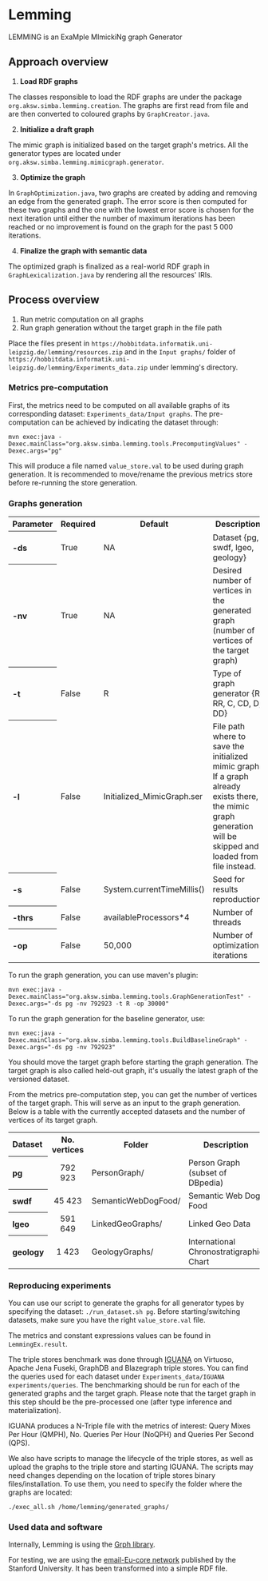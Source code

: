 # Lemming
LEMMING is an ExaMple MImickiNg graph Generator

## Approach overview

1. **Load RDF graphs**  

The classes responsible to load the RDF graphs are under the package `org.aksw.simba.lemming.creation`. The graphs are first read from file and are then converted to coloured graphs by `GraphCreator.java`.

2. **Initialize a draft graph** 

The mimic graph is initialized based on the target graph's metrics. All the generator types are located under `org.aksw.simba.lemming.mimicgraph.generator`.

3. **Optimize the graph** 

In `GraphOptimization.java`, two graphs are created by adding and removing an edge from the generated graph. The error score is then computed for these two graphs and the one with the lowest error score is chosen for the next iteration until either the number of maximum iterations has been reached or no improvement is found on the graph for the past 5 000 iterations.

4. **Finalize the graph with semantic data** 

The optimized graph is finalized as a real-world RDF graph in `GraphLexicalization.java` by rendering all the resources' IRIs.

## Process overview
1. Run metric computation on all graphs
2. Run graph generation without the target graph in the file path

Place the files present in ``https://hobbitdata.informatik.uni-leipzig.de/lemming/resources.zip`` and in the ``Input graphs/`` folder of ``https://hobbitdata.informatik.uni-leipzig.de/lemming/Experiments_data.zip`` under lemming's directory.

### Metrics pre-computation
First, the metrics need to be computed on all available graphs of its corresponding dataset: ``Experiments_data/Input graphs``. The pre-computation can be achieved by indicating the dataset through:

```
mvn exec:java -Dexec.mainClass="org.aksw.simba.lemming.tools.PrecomputingValues" -Dexec.args="pg" 
```

This will produce a file named ``value_store.val`` to be used during graph generation. It is recommended to move/rename the previous metrics store before re-running the store generation.

### Graphs generation

<table>
  <tr><th align="left">Parameter</th><th>Required</th><th>Default</th><th>Description</th></tr>
  <tr><th align="left">-ds</th><td>True</td><td>NA</td><td>Dataset {pg, swdf, lgeo, geology}</td></tr>
  <tr><th align="left">-nv</th><td>True</td><td>NA</td><td>Desired number of vertices in the generated graph (number of vertices of the target graph)</td></tr>
  <tr><th align="left">-t</th><td>False</td><td>R</td><td>Type of graph generator {R, RR, C, CD, D, DD}</td></tr>
  <tr><th align="left">-l</th><td>False</td><td>Initialized_MimicGraph.ser</td><td> File path where to save the initialized mimic graph. If a graph already exists there, the mimic graph generation will be skipped and loaded from file instead.</td></tr>
  <tr><th align="left">-s</th><td>False</td><td>System.currentTimeMillis()</td><td>Seed for results reproduction.</td></tr>
  <tr><th align="left">-thrs</th><td>False</td><td>availableProcessors*4</td><td>Number of threads</td></tr>
  <tr><th align="left">-op</th><td>False</td><td>50,000</td><td>Number of optimization iterations</td></tr>
</table>

To run the graph generation, you can use maven's plugin:

```
mvn exec:java -Dexec.mainClass="org.aksw.simba.lemming.tools.GraphGenerationTest" -Dexec.args="-ds pg -nv 792923 -t R -op 30000" 
```

To run the graph generation for the baseline generator, use:

```
mvn exec:java -Dexec.mainClass="org.aksw.simba.lemming.tools.BuildBaselineGraph" -Dexec.args="-ds pg -nv 792923" 
```

You should move the target graph before starting the graph generation. The target graph is also called held-out graph, it's usually the latest graph of the versioned dataset.

From the metrics pre-computation step, you can get the number of vertices of the target graph. This will serve as an input to the graph generation. 
Below is a table with the currently accepted datasets and the number of vertices of its target graph.

<table>
  <tr><th align="left">Dataset</th><th align="center">No. vertices</th><th>Folder</th><th>Description</th></tr>
  <tr><th align="left">pg</th><td align="center">792 923</td><td>PersonGraph/</td><td>Person Graph (subset of DBpedia)</td></tr>
  <tr><th align="left">swdf</th><td align="center">45 423</td><td>SemanticWebDogFood/</td><td>Semantic Web Dog Food</td></tr>
  <tr><th align="left">lgeo</th><td align="center">591 649</td><td>LinkedGeoGraphs/</td><td>Linked Geo Data</td></tr>
  <tr><th align="left">geology</th><td align="center">1 423</td><td>GeologyGraphs/</td><td> International Chronostratigraphic Chart </td></tr>
</table>



### Reproducing experiments
You can use our script to generate the graphs for all generator types by specifying the dataset: ``./run_dataset.sh pg``. Before starting/switching datasets, make sure you have the right ``value_store.val`` file.

The metrics and constant expressions values can be found in ``LemmingEx.result``. 

The triple stores benchmark was done through [IGUANA](https://github.com/dice-group/IGUANA) on Virtuoso, Apache Jena Fuseki, GraphDB and Blazegraph triple stores. You can find the queries used for each dataset under ``Experiments_data/IGUANA experiments/queries``. The benchmarking should be run for each of the generated graphs and the target graph. Please note that the target graph in this step should be the pre-processed one (after type inference and materialization).

IGUANA produces a N-Triple file with the metrics of interest: Query Mixes Per Hour (QMPH), No. Queries Per Hour (NoQPH) and Queries Per Second (QPS). 

<!-- commented
These can be collected through the results file:

```
 <http://iguana-benchmark.eu/recource/391/1/1/-395538669>  <http://iguana-benchmark.eu/properties/noOfQueriesPerHour> "2854.432211867693"^^<http://www.w3.org/2001/XMLSchema#double> . 
 <http://iguana-benchmark.eu/recource/391/1/1/-395538669>  <http://iguana-benchmark.eu/properties/queryMixes> "135.92534342227108"^^<http://www.w3.org/2001/XMLSchema#double> . 
 <http://iguana-benchmark.eu/recource/391/1/1/-395538669/sparql0>  <http://iguana-benchmark.eu/properties/queriesPerSecond> "70.97457627118645"^^<http://www.w3.org/2001/XMLSchema#double> . 
```
-->


We also have scripts to manage the lifecycle of the triple stores, as well as upload the graphs to the triple store and starting IGUANA. The scripts may need changes depending on the location of triple stores binary files/installation. 
To use them, you need to specify the folder where the graphs are located: 

```
./exec_all.sh /home/lemming/generated_graphs/
```

### Used data and software

Internally, Lemming is using the [Grph library](http://www.i3s.unice.fr/~hogie/software/index.php).

For testing, we are using the [email-Eu-core network](https://snap.stanford.edu/data/email-Eu-core.html) published by the Stanford University. It has been transformed into a simple RDF file.


